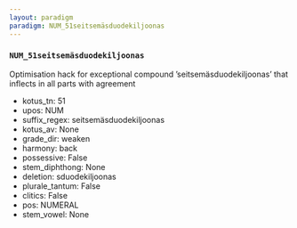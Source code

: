```yaml
---
layout: paradigm
paradigm: NUM_51seitsemäsduodekiljoonas
---
```

### ` NUM_51seitsemäsduodekiljoonas `

Optimisation hack for exceptional compound ’seitsemäsduodekiljoonas’ that inflects in all parts with agreement
* kotus_tn: 51
* upos: NUM
* suffix_regex: seitsemäsduodekiljoonas
* kotus_av: None
* grade_dir: weaken
* harmony: back
* possessive: False
* stem_diphthong: None
* deletion: sduodekiljoonas
* plurale_tantum: False
* clitics: False
* pos: NUMERAL
* stem_vowel: None
